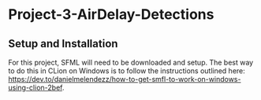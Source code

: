 # Project-3-AirDelay-Detections
## Setup and Installation
For this project, SFML will need to be downloaded and setup. The 
best way to do this in CLion on Windows is to follow the instructions outlined here: https://dev.to/danielmelendezz/how-to-get-smfl-to-work-on-windows-using-clion-2bef.
